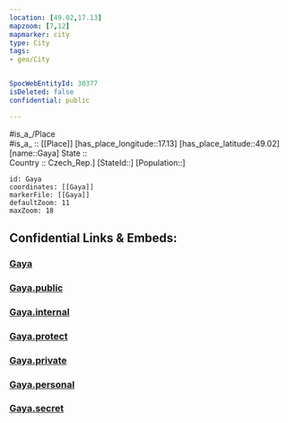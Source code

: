 ```yaml
---
location: [49.02,17.13] 
mapzoom: [7,12] 
mapmarker: city 
type: City
tags:
- geo/City


SpocWebEntityId: 30377
isDeleted: false
confidential: public

---
```

#is_a_/Place  
#is_a_ :: [[Place]] 
[has_place_longitude::17.13] 
[has_place_latitude::49.02] 
[name::Gaya] 
State ::  
Country :: Czech_Rep.] 
[StateId::] 
[Population::] 



```leaflet
id: Gaya
coordinates: [[Gaya]] 
markerFile: [[Gaya]] 
defaultZoom: 11 
maxZoom: 18
```


## Confidential Links & Embeds: 

### [Gaya](/_Standards/Earth/Continent/Europe/Europe~Central/Czech_Republic/regions~Czech_Republic/Jihomoravský/City/Gaya.md) 

### [Gaya.public](/_public/Earth/Continent/Europe/Europe~Central/Czech_Republic/regions~Czech_Republic/Jihomoravský/City/Gaya.public.md) 

### [Gaya.internal](/_internal/Earth/Continent/Europe/Europe~Central/Czech_Republic/regions~Czech_Republic/Jihomoravský/City/Gaya.internal.md) 

### [Gaya.protect](/_protect/Earth/Continent/Europe/Europe~Central/Czech_Republic/regions~Czech_Republic/Jihomoravský/City/Gaya.protect.md) 

### [Gaya.private](/_private/Earth/Continent/Europe/Europe~Central/Czech_Republic/regions~Czech_Republic/Jihomoravský/City/Gaya.private.md) 

### [Gaya.personal](/_personal/Earth/Continent/Europe/Europe~Central/Czech_Republic/regions~Czech_Republic/Jihomoravský/City/Gaya.personal.md) 

### [Gaya.secret](/_secret/Earth/Continent/Europe/Europe~Central/Czech_Republic/regions~Czech_Republic/Jihomoravský/City/Gaya.secret.md)


